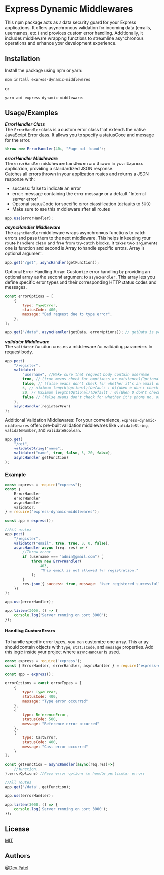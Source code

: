 # Express Dynamic Middlewares

This npm package acts as a data security guard for your Express applications. It offers asynchronous validation for incoming data (emails, usernames, etc.) and provides custom error handling. Additionally, it includes middleware wrapping functions to streamline asynchronous operations and enhance your development experience.

## Installation

Install the package using npm or yarn:

```bash
npm install express-dynamic-middlewares
```

or

```bash
yarn add express-dynamic-middlewares
```

## Usage/Examples

**_ErrorHandler Class_**\
The `ErrorHandler` class is a custom error class that extends the native JavaScript Error class. It allows you to specify a statusCode and message for the error.

```javascript
throw new ErrorHandler(404, "Page not found");
```

**_errorHandler Middleware_**\
The `errorHandler` middleware handles errors thrown in your Express application, providing a standardized JSON response.\
Catches all errors thrown in your application routes and returns a JSON response with:

-   success: false to indicate an error
-   error: message containing the error message or a default "Internal server error"
-   Optional statusCode for specific error classification (defaults to 500)
-   Make sure to use this middleware after all routes

```javascript
app.use(errorHandler);
```

**_asyncHandler Middleware_**\
The `asyncHandler` middleware wraps asynchronous functions to catch errors and pass them to the next middleware. This helps in keeping your route handlers clean and free from try-catch blocks.
It takes two arguments one is function and second is Array to handle specific errors. Array is optional argument.

```javascript
app.get("/get", asyncHandler(getFunction));
```

Optional Error Handling Array: Customize error handling by providing an optional array as the second argument to `asyncHandler`. This array lets you define specific error types and their corresponding HTTP status codes and messages.

```javascript
const errorOptions = [
    {
        type: TypeError,
        statusCode: 400,
        message: "Bad request due to type error",
    },
];

app.get("/data", asyncHandler(getData, errorOptions)); // getData is your asynchronous function
```

**_validator Middleware_**\
The `validator` function creates a middleware for validating parameters in request body.

```javascript
app.post(
    "/register",
    validator(
        "username", //Make sure that request body contain username
        true, // (true means check for emptiness or existence)(Optional)(Default : true)
        false, // (false means don't check for whether it's an email or not)(Optional)(Default : false)
        5, // Minimum length(Optional)(Default : 0)(When 0 don't check for minLenght)
        20, // Maximum length(Optional)(Default : 0)(When 0 don't check for maxLength)
        false // (false means don't check for whether it's phone no. or not)(Optional)(Default : false)
    ),
    asyncHandler(registerUser)
);
```

Additional Validation Middlewares: For your convenience, `express-dynamic-middlewares` offers pre-built validation middlewares like `validateString`, `validateNumber`, and `validateBoolean`.

```javascript
app.get(
    "/get",
    validateString("name"),
    validator("name", true, false, 5, 20, false),
    asyncHandler(getFunction)
);
```

### Example

```javascript
const express = require("express");
const {
    ErrorHandler,
    errorHandler,
    asyncHandler,
    validator,
} = require("express-dynamic-middlewares");

const app = express();

//All routes
app.post(
    "/register",
    validator("email", true, true, 0, 0, false),
    asyncHandler(async (req, res) => {
        //Throw error
        if (username === "admin@gmail.com") {
            throw new ErrorHandler(
                403,
                "This email is not allowed for registration."
            );
        }
        res.json({ success: true, message: "User registered successfully!" });
    })
);

app.use(errorHandler);

app.listen(3000, () => {
    console.log("Server running on port 3000");
});
```

#### Handling Custom Errors

To handle specific error types, you can customize one array. This array should contain objects with `type`, `statusCode`, and `message` properties. Add this logic inside your project where `asyncHandler` is used.

```javascript
const express = require('express');
const { ErrorHandler, errorHandler, asyncHandler } = require('express-dynamic-middlewares');

const app = express();

errorOptions = const errorTypes = [
    {
        type: TypeError,
        statusCode: 400,
        message: "Type error occurred"
    },
    {
        type: ReferenceError,
        statusCode: 500,
        message: "Reference error occurred"
    },
    {
        type: CastError,
        statusCode: 400,
        message: "Cast error occurred"
    }
];

const getFunction = asyncHandler(async(req,res)=>{
    //function...
},errorOptions) //Pass error options to handle perticular errors

//All routes
app.get('/data', getFunction);

app.use(errorHandler);

app.listen(3000, () => {
    console.log('Server running on port 3000');
});
```

## License

[MIT](https://github.com/Devapatel0603/express-dynamic-middlewares/blob/main/LICENCE)

## Authors

[@Dev Patel](https://github.com/Devapatel0603)

